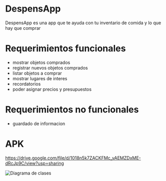 # DespensApp
DespensApp es una app que te ayuda con tu inventario de comida y lo que hay que comprar

# Requerimientos funcionales
- mostrar objetos comprados
- registrar nuevos objetos comprados
- listar objetos a comprar
- mostrar lugares de interes
- recordatorios
- poder asignar precios y presupuestos
# Requerimientos no funcionales
- guardado de informacion
# APK
https://drive.google.com/file/d/1018n5k7ZACKFMc_vAEMZDxME-dRcJp9C/view?usp=sharing

![Diagrama de clases](https://i.imgur.com/g09WH0K.png)


